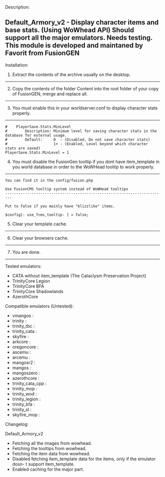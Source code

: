 Description:

Default_Armory_v2 - Display character items and base stats. (Using WoWhead API)
Should support all the major emulators. Needs testing.
This module is developed and maintaned by Favorit from FusionGEN
--------------------------------------------------------------------------

Installation:

 1. Extract the contents of the archive usually on the desktop.
 --------------------------------------------------------------------------
 2. Copy the contents of the folder Content into the root folder of your copy of FusionGEN, merge and replace all.
 --------------------------------------------------------------------------
 3. You must enable this in your worldserver.conf to display character stats properly.
 --------------------------------------------------------------------------
  		
	#    PlayerSave.Stats.MinLevel
  	#        Description: Minimum level for saving character stats in the database for external usage.
  	#        Default:     0  - (Disabled, Do not save character stats)
  	#                     1+ - (Enabled, Level beyond which character stats are saved)
	PlayerSave.Stats.MinLevel = 1

 4. You must disable the FusionGen tooltip if you dont have item_template in you world database in order to the WoWHead tooltip to work properly.
 --------------------------------------------------------------------------
	
	You can find it in the config/fusion.php
	
	Use FusionCMS tooltip system instead of WoWHead tooltips
	-------------------------------------------------------------------------
	
	Put to false if you mainly have "blizzlike" items.

	$config[- use_fcms_tooltip- ] = false;
	
 5. Clear your template cache.
 --------------------------------------------------------------------------
 6. Clear your browsers cache.
--------------------------------------------------------------------------
 7. You are done.
 --------------------------------------------------------------------------
 
Tested emulators:

- CATA without item_template (The Cataclysm Preservation Project)
- TrinityCore Legion
- TrinityCore BFA
- TrinityCore Shadowlands
- AzerothCore

Compatible emulators (Untested): 

- vmangos :
- trinity :
- trinity_tbc :
- trinity_cata :
- skyfire :
- arkcore :
- oregoncore :
- ascemu :
- arcemu :
- mangosr2 :
- mangos :
- mangoszero :
- azerothcore :
- trinity_cata_cpp :
- trinity_mop :
- trinity_wod :
- trinity_legion :
- trinity_bfa :
- trinity_sl :
- skyfire_mop :

Changelog:

Default_Armory_v2

- Fetching all the images from wowhead.
- Fetching the tooltips from wowhead.
- Fetching the item data from wowhead.
- Disabled fetching item_template data for the items, only if the emulator dosn- t support item_template.
- Enabled caching for the major part.

